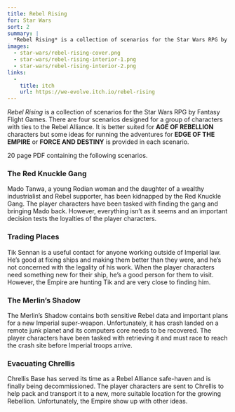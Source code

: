 ```yaml
---
title: Rebel Rising
for: Star Wars
sort: 2
summary: |
  *Rebel Rising* is a collection of scenarios for the Star Wars RPG by Fantasy Flight Games. There are four scenarios designed for a group of characters with ties to the Rebel Alliance. 
images:
  - star-wars/rebel-rising-cover.png
  - star-wars/rebel-rising-interior-1.png
  - star-wars/rebel-rising-interior-2.png
links:
  -
    title: itch
    url: https://we-evolve.itch.io/rebel-rising
---
```


*Rebel Rising* is a collection of scenarios for the Star Wars RPG by Fantasy Flight Games. There are four scenarios designed for a group of characters with ties to the Rebel Alliance.  It is better suited for **AGE OF REBELLION** characters but some ideas for running the adventures for **EDGE OF THE EMPIRE** or **FORCE AND DESTINY** is provided in each scenario. 

20 page PDF containing the following scenarios.

### The Red Knuckle Gang

Mado Tanwa, a young Rodian woman and the daughter of a wealthy industrialist and Rebel supporter, has been kidnapped by the Red Knuckle Gang. The player characters have been tasked with finding the gang and bringing Mado back. However, everything isn’t as it seems and an important decision tests the loyalties of the player characters.

### Trading Places

Tik Sennan is a useful contact for anyone working outside of Imperial law. He’s good at fixing ships and making them better than they were, and he’s not concerned with the legality of his work. When the player characters need something new for their ship, he’s a good person for them to visit. However, the Empire are hunting Tik and are very close to finding him.

### The Merlin’s Shadow

The Merlin’s Shadow contains both sensitive Rebel data and important plans for a new Imperial super-weapon. Unfortunately, it has crash landed on a remote junk planet and its computers core needs to be recovered. The player characters have been tasked with retrieving it and must race to reach the crash site before Imperial troops arrive.

### Evacuating Chrellis

Chrellis Base has served its time as a Rebel Alliance safe-haven and is finally being decommissioned. The player characters are sent to Chrellis to help pack and transport it to a new, more suitable location for the growing Rebellion. Unfortunately, the Empire show up with other ideas.
